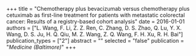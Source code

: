 +++
title = "Chemotherapy plus bevacizumab versus chemotherapy plus cetuximab as first-line treatment for patients with metastatic colorectal cancer: Results of a registry-based cohort analysis"
date = 2016-01-01
authors = ["L. Wang, F. Li, Z. Z. Ren, C. Zhang, D. S. Zhao, Q. Lu, Y. X. Wang, D. S. Ju, H. Q. Qiu, M. Z. Wang, Z. Q. Wang, F. H. Xu, R. H. Bai"]
publication_types = ["2"]
abstract = ""
selected = "false"
publication = "*Medicine (Baltimore)*"
+++


